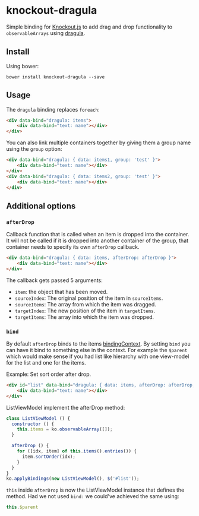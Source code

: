 # knockout-dragula

Simple binding for [Knockout.js](http://knockoutjs.com/) to add drag and drop functionality to `observableArrays` using [dragula](https://github.com/bevacqua/dragula).

## Install

Using bower:
```
bower install knockout-dragula --save
```

## Usage
The `dragula` binding replaces `foreach`:
```html
<div data-bind="dragula: items">
    <div data-bind="text: name"></div>
</div>
```

You can also link multiple containers together by giving them a group name using the `group` option:
```html
<div data-bind="dragula: { data: items1, group: 'test' }">
    <div data-bind="text: name"></div>
</div>
<div data-bind="dragula: { data: items2, group: 'test' }">
    <div data-bind="text: name"></div>
</div>
```

## Additional options
### `afterDrop`
Callback function that is called when an item is dropped into the container. It will not be called if it is dropped into another container of the group, that container needs to specify its own `afterDrop` callback.
```html
<div data-bind="dragula: { data: items, afterDrop: afterDrop }">
    <div data-bind="text: name"></div>
</div>
```

The callback gets passed 5 arguments:
* `item`: the object that has been moved.
* `sourceIndex`: The original position of the item in `sourceItems`.
* `sourceItems`: The array from which the item was dragged.
* `targetIndex`: The new position of the item in `targetItems`.
* `targetItems`: The array into which the item was dropped.

### `bind`
By default `afterDrop` binds to the items [bindingContext](http://knockoutjs.com/documentation/binding-context.html). By setting `bind` you can have it bind to something else in the context. For example the `$parent` which would make sense if you had list like hierarchy with one view-model for the list and one for the items.

Example: Set sort order after drop.

```html
<div id="list" data-bind="dragula: { data: items, afterDrop: afterDrop, bind: '$parent' }">
    <div data-bind="text: name"></div>
</div>
```

ListViewModel implement the afterDrop method:

```JavaScript
class ListViewModel () {
  constructor () {
    this.items = ko.observableArray([]);
  }

  afterDrop () {
    for ([idx, item] of this.items().entries()) {
      item.sortOrder(idx);
    }
  }
}
ko.applyBindings(new ListViewModel(), $('#list'));
```

`this` inside `afterDrop` is now the ListViewModel instance that defines the method. Had we not used `bind:` we could've achieved the same using:

```JavaScript
this.$parent
```
